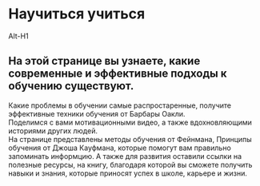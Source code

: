 # Научиться учиться
Alt-H1  
## На этой странице вы узнаете, какие современные и эффективные подходы к обучению существуют.  
Какие проблемы в обучении самые распростаренные, получите эффективные техники обучения от Барбары Оакли.  
Поделимся с вами мотивационными видео, а также вдохновляющими историями других людей.  
На странице представлены методы обучения от Фейнмана, Принципы обучения от Джоша Кауфмана, которые помогут вам правильно запоминать информцию. А также для развития оставили ссылки на полезные ресурсы, на книгу, благодаря которой вы сможете получить навыки и знания, которые приносят успех в школе, карьере и жизни.
